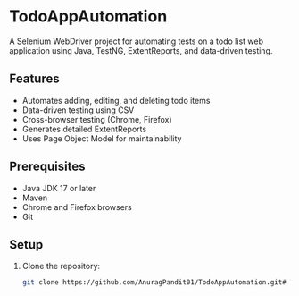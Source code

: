 # TodoAppAutomation

A Selenium WebDriver project for automating tests on a todo list web application using Java, TestNG, ExtentReports, and data-driven testing.

## Features
- Automates adding, editing, and deleting todo items
- Data-driven testing using CSV
- Cross-browser testing (Chrome, Firefox)
- Generates detailed ExtentReports
- Uses Page Object Model for maintainability

## Prerequisites
- Java JDK 17 or later
- Maven
- Chrome and Firefox browsers
- Git

## Setup
1. Clone the repository:
   ```bash
   git clone https://github.com/AnuragPandit01/TodoAppAutomation.git# TodoAppAutomation
